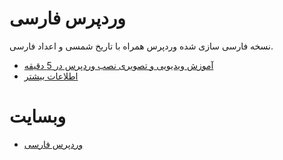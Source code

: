 # وردپرس فارسی
نسخه فارسی سازی شده وردپرس همراه با تاریخ شمسی و اعداد فارسی.

* [آموزش ویدیویی و تصویری نصب وردپرس در 5 دقیقه](https://wpvar.com/%D8%A2%D9%85%D9%88%D8%B2%D8%B4-%D9%86%D8%B5%D8%A8-%D9%88%D8%B1%D8%AF%D9%BE%D8%B1%D8%B3-%D8%AF%D8%B1-5-%D8%AF%D9%82%DB%8C%D9%82%D9%87/)
* [اطلاعات بیشتر](https://wpvar.com/download/)

# وبسایت
* [وردپرس فارسی](https://wpvar.com/)
